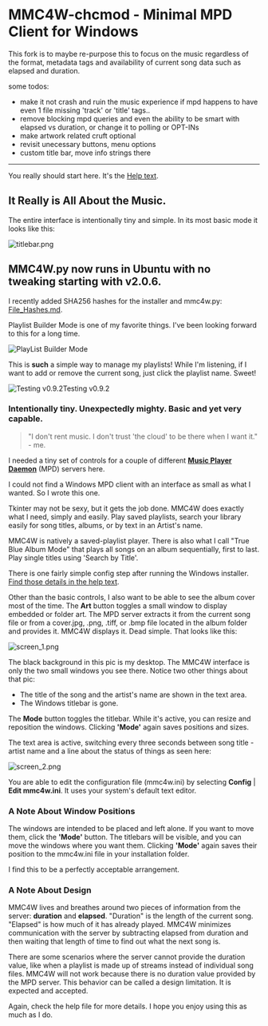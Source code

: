 # MMC4W-chcmod - Minimal MPD Client for Windows 

This fork is to maybe re-purpose this to focus on the music regardless of the format, metadata tags and availability of current song data such as elapsed and duration.

some todos:
- make it not crash and ruin the music experience if mpd happens to have even 1 file missing 'track' or 'title' tags..
- remove blocking mpd queries and even the ability to be smart with elapsed vs duration, or change it to polling or OPT-INs
- make artwork related cruft optional
- revisit unecessary buttons, menu options
- custom title bar, move info strings there

-----

You really should start here.  It's the [Help text](https://github.com/drgerg/mmc4w/blob/main/code/_internal/mmc4w_help.md).

## It Really is All About the Music.

The entire interface is intentionally tiny and simple. In its most basic mode it looks like this:

![titlebar.png](https://github.com/drgerg/mmc4w/blob/main/code/_internal/most_basic.png)

## MMC4W.py now runs in Ubuntu with no tweaking starting with v2.0.6.  

I recently added SHA256 hashes for the installer and mmc4w.py:  [File_Hashes.md](https://github.com/drgerg/mmc4w/blob/main/File_Hashes.md).

Playlist Builder Mode is one of my favorite things.  I've been looking forward to this for a long time.

![PlayList Builder Mode](https://github.com/drgerg/mmc4w/blob/main/pics/mmc4w_plb.png)

This is **such** a simple way to manage my playlists! While I'm listening, if I want to add or remove the current song, just click the playlist name.  Sweet!

![Testing v0.9.2](https://github.com/drgerg/mmc4w/blob/main/pics/testing_v0.9.2.jpg)Testing v0.9.2

### Intentionally tiny. Unexpectedly mighty. Basic and yet very capable.
> "I don't rent music. I don't trust 'the cloud' to be there when I want it." - me.

I needed a tiny set of controls for a couple of different **[Music Player Daemon](https://www.musicpd.org/)** (MPD) servers here.  

I could not find a Windows MPD client with an interface as small as what I wanted.  So I wrote this one.

Tkinter may not be sexy, but it gets the job done.  MMC4W does exactly what I need, simply and easily.  Play saved playlists, search your library easily for song titles, albums, or by text in an Artist's name.

MMC4W is natively a saved-playlist player.  There is also what I call "True Blue Album Mode" that plays all songs on an album sequentially, first to last.  Play single titles using 'Search by Title'.

There is one fairly simple config step after running the Windows installer.  [Find those details in the help text](https://github.com/drgerg/mmc4w/blob/main/code/_internal/mmc4w_help.md).  

Other than the basic controls, I also want to be able to see the album cover most of the time.  The **Art** button toggles a small window to display embedded or folder art.  The MPD server extracts it from the current song file or from a cover.jpg, .png, .tiff, or .bmp file located in the album folder and provides it.  MMC4W displays it. Dead simple.  That looks like this:

![screen_1.png](https://github.com/drgerg/mmc4w/blob/main/code/_internal/screen_1.png)

The black background in this pic is my desktop.  The MMC4W interface is only the two small windows you see there.  Notice two other things about that pic:

- The title of the song and the artist's name are shown in the text area.
- The Windows titlebar is gone.

The **Mode** button toggles the titlebar.  While it's active, you can resize and reposition the windows.  Clicking **'Mode'** again saves positions and sizes.

The text area is active, switching every three seconds between song title - artist name and a line about the status of things as seen here:

![screen_2.png](https://github.com/drgerg/mmc4w/blob/main/code/_internal/screen_2.png)

You are able to edit the configuration file (mmc4w.ini) by selecting **Config** | **Edit mmc4w.ini**.  It uses your system's default text editor.

### A Note About Window Positions

The windows are intended to be placed and left alone.  If you want to move them, click the **'Mode'** button.  The titlebars will be visible, and you can move the windows where you want them.  Clicking **'Mode'** again saves their position to the mmc4w.ini file in your installation folder.

I find this to be a perfectly acceptable arrangement.

### A Note About Design

MMC4W lives and breathes around two pieces of information from the server: **duration** and **elapsed**.  "Duration" is the length of the current song. "Elapsed" is how much of it has already played.  MMC4W minimizes communication with the server by subtracting elapsed from duration and then waiting that length of time to find out what the next song is.

There are some scenarios where the server cannot provide the duration value, like when a playlist is made up of streams instead of individual song files.  MMC4W will not work because there is no duration value provided by the MPD server.  This behavior can be called a design limitation. It is expected and accepted.

Again, check the help file for more details.  I hope you enjoy using this as much as I do.


